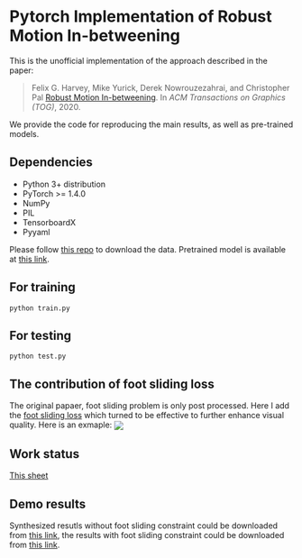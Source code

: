 # Pytorch Implementation of Robust Motion In-betweening

This is the unofficial implementation of the approach described in the paper:
> Felix G. Harvey, Mike Yurick, Derek Nowrouzezahrai, and Christopher Pal [Robust Motion In-betweening](https://static-wordpress.akamaized.net/montreal.ubisoft.com/wp-content/uploads/2020/07/09155337/RobustMotionInbetweening.pdf). In *ACM Transactions on Graphics (TOG)*, 2020.

We provide the code for reproducing the main results, as well as pre-trained models.

## Dependencies
- Python 3+ distribution
- PyTorch >= 1.4.0
- NumPy 
- PIL
- TensorboardX
- Pyyaml

Please follow [this repo](https://github.com/ubisoft/ubisoft-laforge-animation-dataset) to download the data. Pretrained model is available at [this link](https://drive.google.com/file/d/1_eqiIJA9NFrHfDGnOoo5s0BdKLhgBz1U/view?usp=sharing).

## For training
```
python train.py
```

## For testing
```
python test.py
```

## The contribution of foot sliding loss
The original papaer, foot sliding problem is only post processed. Here I add the [foot sliding loss](https://github.com/xjwxjw/Pytorch-Robust-Motion-In-betweening/blob/386df7490ca2dfe89122952dd75b84506eedf700/train.py#L299) which turned to be effective to further enhance visual quality. Here is an exmaple:
<img src="https://drive.google.com/file/d/1UsIvPuJtuGKvScHE7QTNuDvFnQ79hMjP" align="center"> <br>

## Work status
[This sheet](https://docs.google.com/spreadsheets/d/1UhpiTP2QyN1eut8PT26ld14hbsh1qCkTzvO-jR4Dr7I/edit?usp=sharing)

## Demo results
Synthesized resutls without foot sliding constraint could be downloaded from [this link](https://drive.google.com/file/d/1137bH0L-_Ri1cpJOjMi9oTUYC0x8v4fG/view?usp=sharing), the results with foot sliding constraint could be downloaded from [this link](https://drive.google.com/file/d/1FIoNyx-_SseJNWrzRjmDqeEpblyYrh3y/view?usp=sharing).
